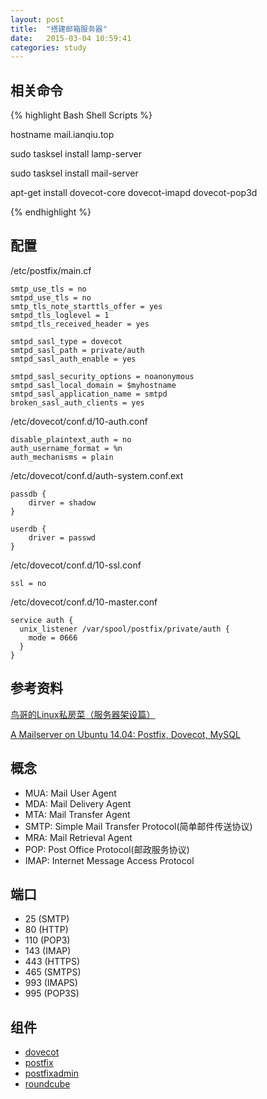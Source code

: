 ```yaml
---
layout: post
title:  "搭建邮箱服务器"
date:   2015-03-04 10:59:41
categories: study
---
```


相关命令
----------------------

{% highlight Bash Shell Scripts %}

hostname mail.ianqiu.top

sudo tasksel install lamp-server

sudo tasksel install mail-server

apt-get install dovecot-core dovecot-imapd dovecot-pop3d
	
{% endhighlight %}

配置
----------------------

/etc/postfix/main.cf

```
smtp_use_tls = no
smtpd_use_tls = no
smtp_tls_note_starttls_offer = yes
smtpd_tls_loglevel = 1
smtpd_tls_received_header = yes

smtpd_sasl_type = dovecot
smtpd_sasl_path = private/auth
smtpd_sasl_auth_enable = yes

smtpd_sasl_security_options = noanonymous
smtpd_sasl_local_domain = $myhostname
smtpd_sasl_application_name = smtpd
broken_sasl_auth_clients = yes
```
/etc/dovecot/conf.d/10-auth.conf

```
disable_plaintext_auth = no
auth_username_format = %n
auth_mechanisms = plain

```

/etc/dovecot/conf.d/auth-system.conf.ext

```
passdb {
	dirver = shadow
}

userdb {
	driver = passwd
}
```
/etc/dovecot/conf.d/10-ssl.conf

```
ssl = no

```

/etc/dovecot/conf.d/10-master.conf

```
service auth {
  unix_listener /var/spool/postfix/private/auth {
    mode = 0666
  }
}
```

参考资料
----------------------
<a href="http://vbird.dic.ksu.edu.tw/linux_server/0380mail_1.php" target="_blank">鸟哥的Linux私房菜（服务器架设篇）</a>

<a href="https://www.exratione.com/2014/05/a-mailserver-on-ubuntu-1404-postfix-dovecot-mysql/" target="_blank">A Mailserver on Ubuntu 14.04: Postfix, Dovecot, MySQL</a>

概念
----------------------

* MUA: Mail User Agent
* MDA: Mail Delivery Agent
* MTA: Mail Transfer Agent
* SMTP: Simple Mail Transfer Protocol(简单邮件传送协议)
* MRA: Mail Retrieval Agent
* POP: Post Office Protocol(邮政服务协议)
* IMAP: Internet Message Access Protocol

端口
----------------------

* 25 (SMTP)
* 80 (HTTP)
* 110 (POP3)
* 143 (IMAP)
* 443 (HTTPS)
* 465 (SMTPS)
* 993 (IMAPS)
* 995 (POP3S)

组件
----------------------

* <a target="_blank" href="http://www.dovecot.org/">dovecot</a>
* <a target="_blank" href="http://www.postfix.org/">postfix</a>
* <a target="_blank" href="http://sourceforge.net/projects/postfixadmin/">postfixadmin</a>
* <a target="_blank" href="http://roundcube.net/">roundcube</a>


